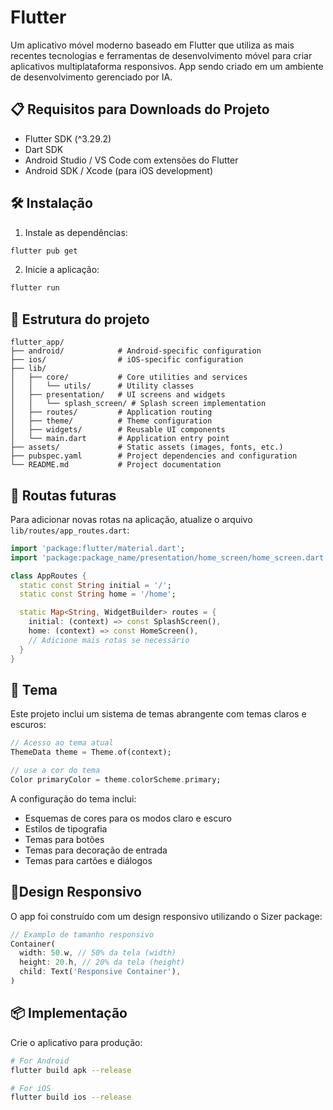 # Flutter

Um aplicativo móvel moderno baseado em Flutter que utiliza as mais recentes tecnologias e ferramentas de desenvolvimento móvel para criar aplicativos multiplataforma responsivos. App sendo criado em um ambiente de desenvolvimento gerenciado por IA.

## 📋 Requisitos para Downloads do Projeto

- Flutter SDK (^3.29.2)
- Dart SDK
- Android Studio / VS Code com extensões do Flutter
- Android SDK / Xcode (para iOS development)

## 🛠️ Instalação

1. Instale as dependências:
```bash
flutter pub get
```

2. Inicie a aplicação:
```bash
flutter run
```

## 📁 Estrutura do projeto

```
flutter_app/
├── android/            # Android-specific configuration
├── ios/                # iOS-specific configuration
├── lib/
│   ├── core/           # Core utilities and services
│   │   └── utils/      # Utility classes
│   ├── presentation/   # UI screens and widgets
│   │   └── splash_screen/ # Splash screen implementation
│   ├── routes/         # Application routing
│   ├── theme/          # Theme configuration
│   ├── widgets/        # Reusable UI components
│   └── main.dart       # Application entry point
├── assets/             # Static assets (images, fonts, etc.)
├── pubspec.yaml        # Project dependencies and configuration
└── README.md           # Project documentation
```

## 🧩 Routas futuras

Para adicionar novas rotas na aplicação, atualize o arquivo `lib/routes/app_routes.dart`:

```dart
import 'package:flutter/material.dart';
import 'package:package_name/presentation/home_screen/home_screen.dart';

class AppRoutes {
  static const String initial = '/';
  static const String home = '/home';

  static Map<String, WidgetBuilder> routes = {
    initial: (context) => const SplashScreen(),
    home: (context) => const HomeScreen(),
    // Adicione mais rotas se necessário
  }
}
```

## 🎨 Tema

Este projeto inclui um sistema de temas abrangente com temas claros e escuros:

```dart
// Acesso ao tema atual
ThemeData theme = Theme.of(context);

// use a cor do tema
Color primaryColor = theme.colorScheme.primary;
```

A configuração do tema inclui:
- Esquemas de cores para os modos claro e escuro
- Estilos de tipografia
- Temas para botões
- Temas para decoração de entrada
- Temas para cartões e diálogos

## 📱Design Responsivo 

O app foi construído com um design responsivo utilizando o Sizer package:

```dart
// Examplo de tamanho responsivo
Container(
  width: 50.w, // 50% da tela (width)
  height: 20.h, // 20% da tela (height)
  child: Text('Responsive Container'),
)
```
## 📦 Implementação

Crie o aplicativo para produção:

```bash
# For Android
flutter build apk --release

# For iOS
flutter build ios --release
```

